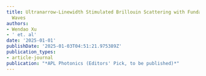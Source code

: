 ```yaml
---
title: Ultranarrow-Linewidth Stimulated Brillouin Scattering with Fundamental Acoustic
  Waves
authors:
- Wendao Xu
- ' et. al'
date: '2025-01-01'
publishDate: '2025-01-03T04:51:21.975389Z'
publication_types:
- article-journal
publication: "*APL Photonics (Editors' Pick, to be published)*"
---
```

